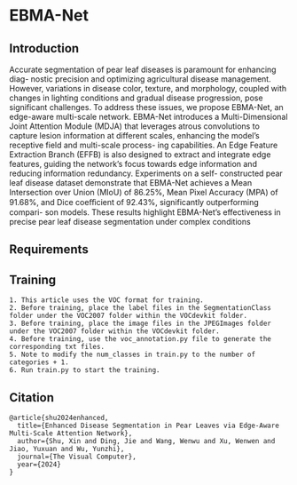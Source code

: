 # EBMA-Net
## Introduction
Accurate segmentation of pear leaf diseases is paramount for enhancing diag-
nostic precision and optimizing agricultural disease management. However,
variations in disease color, texture, and morphology, coupled with changes in
lighting conditions and gradual disease progression, pose significant challenges.
To address these issues, we propose EBMA-Net, an edge-aware multi-scale
network. EBMA-Net introduces a Multi-Dimensional Joint Attention Module
(MDJA) that leverages atrous convolutions to capture lesion information at
different scales, enhancing the model’s receptive field and multi-scale process-
ing capabilities. An Edge Feature Extraction Branch (EFFB) is also designed
to extract and integrate edge features, guiding the network’s focus towards
edge information and reducing information redundancy. Experiments on a self-
constructed pear leaf disease dataset demonstrate that EBMA-Net achieves a
Mean Intersection over Union (MIoU) of 86.25%, Mean Pixel Accuracy (MPA)
of 91.68%, and Dice coeﬀicient of 92.43%, significantly outperforming compari-
son models. These results highlight EBMA-Net’s effectiveness in precise pear leaf
disease segmentation under complex conditions
## Requirements


## Training
```
1. This article uses the VOC format for training.
2. Before training, place the label files in the SegmentationClass folder under the VOC2007 folder within the VOCdevkit folder.
3. Before training, place the image files in the JPEGImages folder under the VOC2007 folder within the VOCdevkit folder.
4. Before training, use the voc_annotation.py file to generate the corresponding txt files.
5. Note to modify the num_classes in train.py to the number of categories + 1.
6. Run train.py to start the training.
```

## Citation
```
@article{shu2024enhanced,
  title={Enhanced Disease Segmentation in Pear Leaves via Edge-Aware Multi-Scale Attention Network},
  author={Shu, Xin and Ding, Jie and Wang, Wenwu and Xu, Wenwen and Jiao, Yuxuan and Wu, Yunzhi},
  journal={The Visual Computer},
  year={2024}
}
